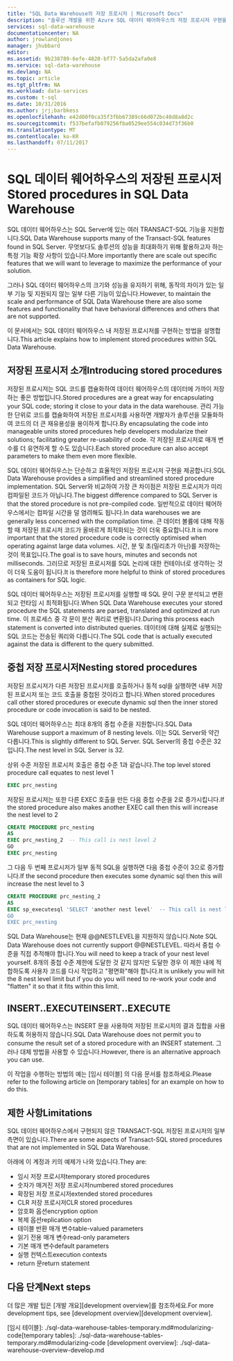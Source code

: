 ```yaml
---
title: "SQL Data Warehouse의 저장 프로시저 | Microsoft Docs"
description: "솔루션 개발을 위한 Azure SQL 데이터 웨어하우스의 저장 프로시저 구현을 위한 팁"
services: sql-data-warehouse
documentationcenter: NA
author: jrowlandjones
manager: jhubbard
editor: 
ms.assetid: 9b238789-6efe-4820-bf77-5a5da2afa0e8
ms.service: sql-data-warehouse
ms.devlang: NA
ms.topic: article
ms.tgt_pltfrm: NA
ms.workload: data-services
ms.custom: t-sql
ms.date: 10/31/2016
ms.author: jrj;barbkess
ms.openlocfilehash: e42d80f0ca35f3fbb67389c66d072bc40d8a8d2c
ms.sourcegitcommit: f537befafb079256fba0529ee554c034d73f36b0
ms.translationtype: MT
ms.contentlocale: ko-KR
ms.lasthandoff: 07/11/2017
---
```

# <a name="stored-procedures-in-sql-data-warehouse"></a><span data-ttu-id="27007-103">SQL 데이터 웨어하우스의 저장된 프로시저</span><span class="sxs-lookup"><span data-stu-id="27007-103">Stored procedures in SQL Data Warehouse</span></span>
<span data-ttu-id="27007-104">SQL 데이터 웨어하우스는 SQL Server에 있는 여러 TRANSACT-SQL 기능을 지원합니다.</span><span class="sxs-lookup"><span data-stu-id="27007-104">SQL Data Warehouse supports many of the Transact-SQL features found in SQL Server.</span></span> <span data-ttu-id="27007-105">무엇보다도 솔루션의 성능을 최대화하기 위해 활용하고자 하는 특정 기능 확장 사항이 있습니다.</span><span class="sxs-lookup"><span data-stu-id="27007-105">More importantly there are scale out specific features that we will want to leverage to maximize the performance of your solution.</span></span>

<span data-ttu-id="27007-106">그러나 SQL 데이터 웨어하우스의 크기와 성능을 유지하기 위해, 동작의 차이가 있는 일부 기능 및 지원되지 않는 일부 다른 기능이 있습니다.</span><span class="sxs-lookup"><span data-stu-id="27007-106">However, to maintain the scale and performance of SQL Data Warehouse there are also some features and functionality that have behavioral differences and others that are not supported.</span></span>

<span data-ttu-id="27007-107">이 문서에서는 SQL 데이터 웨어하우스 내 저장된 프로시저를 구현하는 방법을 설명합니다.</span><span class="sxs-lookup"><span data-stu-id="27007-107">This article explains how to implement stored procedures within SQL Data Warehouse.</span></span>

## <a name="introducing-stored-procedures"></a><span data-ttu-id="27007-108">저장된 프로시저 소개</span><span class="sxs-lookup"><span data-stu-id="27007-108">Introducing stored procedures</span></span>
<span data-ttu-id="27007-109">저장된 프로시저는 SQL 코드를 캡슐화하여 데이터 웨어하우스의 데이터에 가까이 저장하는 좋은 방법입니다.</span><span class="sxs-lookup"><span data-stu-id="27007-109">Stored procedures are a great way for encapsulating your SQL code; storing it close to your data in the data warehouse.</span></span> <span data-ttu-id="27007-110">관리 가능한 단위로 코드를 캡슐화하여 저장된 프로시저를 사용하면 개발자가 솔루션을 모듈화하여 코드의 더 큰 재유용성을 용이하게 합니다.</span><span class="sxs-lookup"><span data-stu-id="27007-110">By encapsulating the code into manageable units stored procedures help developers modularize their solutions; facilitating greater re-usability of code.</span></span> <span data-ttu-id="27007-111">각 저장된 프로시저로 매개 변수를 더 유연하게 할 수도 있습니다.</span><span class="sxs-lookup"><span data-stu-id="27007-111">Each stored procedure can also accept parameters to make them even more flexible.</span></span>

<span data-ttu-id="27007-112">SQL 데이터 웨어하우스는 단순하고 효율적인 저장된 프로시저 구현을 제공합니다.</span><span class="sxs-lookup"><span data-stu-id="27007-112">SQL Data Warehouse provides a simplified and streamlined stored procedure implementation.</span></span> <span data-ttu-id="27007-113">SQL Server와 비교하여 가장 큰 차이점은 저장된 프로시저가 미리 컴파일된 코드가 아닙니다.</span><span class="sxs-lookup"><span data-stu-id="27007-113">The biggest difference compared to SQL Server is that the stored procedure is not pre-compiled code.</span></span> <span data-ttu-id="27007-114">일반적으로 데이터 웨어하우스에서는 컴파일 시간을 덜 염려해도 됩니다.</span><span class="sxs-lookup"><span data-stu-id="27007-114">In data warehouses we are generally less concerned with the compilation time.</span></span> <span data-ttu-id="27007-115">큰 데이터 볼륨에 대해 작동할 때 저장된 프로시저 코드가 올바르게 최적화되는 것이 더욱 중요합니다.</span><span class="sxs-lookup"><span data-stu-id="27007-115">It is more important that the stored procedure code is correctly optimised when operating against large data volumes.</span></span> <span data-ttu-id="27007-116">시간, 분 및 초(밀리초가 아닌)를 저장하는 것이 목표입니다.</span><span class="sxs-lookup"><span data-stu-id="27007-116">The goal is to save hours, minutes and seconds not milliseconds.</span></span> <span data-ttu-id="27007-117">그러므로 저장된 프로시저를 SQL 논리에 대한 컨테이너로 생각하는 것이 더욱 도움이 됩니다.</span><span class="sxs-lookup"><span data-stu-id="27007-117">It is therefore more helpful to think of stored procedures as containers for SQL logic.</span></span>     

<span data-ttu-id="27007-118">SQL 데이터 웨어하우스는 저장된 프로시저를 실행할 때 SQL 문이 구문 분석되고 변환되고 런타임 시 최적화됩니다.</span><span class="sxs-lookup"><span data-stu-id="27007-118">When SQL Data Warehouse executes your stored procedure the SQL statements are parsed, translated and optimized at run time.</span></span> <span data-ttu-id="27007-119">이 프로세스 중 각 문이 분산 쿼리로 변환됩니다.</span><span class="sxs-lookup"><span data-stu-id="27007-119">During this process each statement is converted into distributed queries.</span></span> <span data-ttu-id="27007-120">데이터에 대해 실제로 실행되는 SQL 코드는 전송된 쿼리와 다릅니다.</span><span class="sxs-lookup"><span data-stu-id="27007-120">The SQL code that is actually executed against the data is different to the query submitted.</span></span>

## <a name="nesting-stored-procedures"></a><span data-ttu-id="27007-121">중첩 저장 프로시저</span><span class="sxs-lookup"><span data-stu-id="27007-121">Nesting stored procedures</span></span>
<span data-ttu-id="27007-122">저장된 프로시저가 다른 저장된 프로시저를 호출하거나 동적 sql을 실행하면 내부 저장된 프로시저 또는 코드 호출을 중첩된 것이라고 합니다.</span><span class="sxs-lookup"><span data-stu-id="27007-122">When stored procedures call other stored procedures or execute dynamic sql then the inner stored procedure or code invocation is said to be nested.</span></span>

<span data-ttu-id="27007-123">SQL 데이터 웨어하우스는 최대 8개의 중첩 수준을 지원합니다.</span><span class="sxs-lookup"><span data-stu-id="27007-123">SQL Data Warehouse support a maximum of 8 nesting levels.</span></span> <span data-ttu-id="27007-124">이는 SQL Server와 약간 다릅니다.</span><span class="sxs-lookup"><span data-stu-id="27007-124">This is slightly different to SQL Server.</span></span> <span data-ttu-id="27007-125">SQL Server의 중첩 수준은 32입니다.</span><span class="sxs-lookup"><span data-stu-id="27007-125">The nest level in SQL Server is 32.</span></span>

<span data-ttu-id="27007-126">상위 수준 저장된 프로시저 호출은 중첩 수준 1과 같습니다.</span><span class="sxs-lookup"><span data-stu-id="27007-126">The top level stored procedure call equates to nest level 1</span></span>

```sql
EXEC prc_nesting
```
<span data-ttu-id="27007-127">저장된 프로시저는 또한 다른 EXEC 호출을 만든 다음 중첩 수준을 2로 증가시킵니다.</span><span class="sxs-lookup"><span data-stu-id="27007-127">If the stored procedure also makes another EXEC call then this will increase the nest level to 2</span></span>

```sql
CREATE PROCEDURE prc_nesting
AS
EXEC prc_nesting_2  -- This call is nest level 2
GO
EXEC prc_nesting
```
<span data-ttu-id="27007-128">그 다음 두 번째 프로시저가 일부 동적 SQL을 실행하면 다음 중첩 수준이 3으로 증가합니다.</span><span class="sxs-lookup"><span data-stu-id="27007-128">If the second procedure then executes some dynamic sql then this will increase the nest level to 3</span></span>

```sql
CREATE PROCEDURE prc_nesting_2
AS
EXEC sp_executesql 'SELECT 'another nest level'  -- This call is nest level 2
GO
EXEC prc_nesting
```

<span data-ttu-id="27007-129">SQL Data Warehouse는 현재 @@NESTLEVEL을 지원하지 않습니다.</span><span class="sxs-lookup"><span data-stu-id="27007-129">Note SQL Data Warehouse does not currently support @@NESTLEVEL.</span></span> <span data-ttu-id="27007-130">따라서 중첩 수준을 직접 추적해야 합니다.</span><span class="sxs-lookup"><span data-stu-id="27007-130">You will need to keep a track of your nest level yourself.</span></span> <span data-ttu-id="27007-131">8개의 중첩 수준 제한에 도달한 것 같지 않지만 도달한 경우 이 제한 내에 적합하도록 사용자 코드를 다시 작업하고 "평면화"해야 합니다.</span><span class="sxs-lookup"><span data-stu-id="27007-131">It is unlikely you will hit the 8 nest level limit but if you do you will need to re-work your code and "flatten" it so that it fits within this limit.</span></span>

## <a name="insertexecute"></a><span data-ttu-id="27007-132">INSERT..EXECUTE</span><span class="sxs-lookup"><span data-stu-id="27007-132">INSERT..EXECUTE</span></span>
<span data-ttu-id="27007-133">SQL 데이터 웨어하우스는 INSERT 문을 사용하여 저장된 프로시저의 결과 집합을 사용하도록 허용하지 않습니다.</span><span class="sxs-lookup"><span data-stu-id="27007-133">SQL Data Warehouse does not permit you to consume the result set of a stored procedure with an INSERT statement.</span></span> <span data-ttu-id="27007-134">그러나 대체 방법을 사용할 수 있습니다.</span><span class="sxs-lookup"><span data-stu-id="27007-134">However, there is an alternative approach you can use.</span></span>

<span data-ttu-id="27007-135">이 작업을 수행하는 방법의 예는 [임시 테이블] 의 다음 문서를 참조하세요.</span><span class="sxs-lookup"><span data-stu-id="27007-135">Please refer to the following article on [temporary tables] for an example on how to do this.</span></span>

## <a name="limitations"></a><span data-ttu-id="27007-136">제한 사항</span><span class="sxs-lookup"><span data-stu-id="27007-136">Limitations</span></span>
<span data-ttu-id="27007-137">SQL 데이터 웨어하우스에서 구현되지 않은 TRANSACT-SQL 저장된 프로시저의 일부 측면이 있습니다.</span><span class="sxs-lookup"><span data-stu-id="27007-137">There are some aspects of Transact-SQL stored procedures that are not implemented in SQL Data Warehouse.</span></span>

<span data-ttu-id="27007-138">아래에 이 계정과 키의 예제가 나와 있습니다.</span><span class="sxs-lookup"><span data-stu-id="27007-138">They are:</span></span>

* <span data-ttu-id="27007-139">임시 저장 프로시저</span><span class="sxs-lookup"><span data-stu-id="27007-139">temporary stored procedures</span></span>
* <span data-ttu-id="27007-140">숫자가 매겨진 저장 프로시저</span><span class="sxs-lookup"><span data-stu-id="27007-140">numbered stored procedures</span></span>
* <span data-ttu-id="27007-141">확장된 저장 프로시저</span><span class="sxs-lookup"><span data-stu-id="27007-141">extended stored procedures</span></span>
* <span data-ttu-id="27007-142">CLR 저장 프로시저</span><span class="sxs-lookup"><span data-stu-id="27007-142">CLR stored procedures</span></span>
* <span data-ttu-id="27007-143">암호화 옵션</span><span class="sxs-lookup"><span data-stu-id="27007-143">encryption option</span></span>
* <span data-ttu-id="27007-144">복제 옵션</span><span class="sxs-lookup"><span data-stu-id="27007-144">replication option</span></span>
* <span data-ttu-id="27007-145">테이블 반환 매개 변수</span><span class="sxs-lookup"><span data-stu-id="27007-145">table-valued parameters</span></span>
* <span data-ttu-id="27007-146">읽기 전용 매개 변수</span><span class="sxs-lookup"><span data-stu-id="27007-146">read-only parameters</span></span>
* <span data-ttu-id="27007-147">기본 매개 변수</span><span class="sxs-lookup"><span data-stu-id="27007-147">default parameters</span></span>
* <span data-ttu-id="27007-148">실행 컨텍스트</span><span class="sxs-lookup"><span data-stu-id="27007-148">execution contexts</span></span>
* <span data-ttu-id="27007-149">return 문</span><span class="sxs-lookup"><span data-stu-id="27007-149">return statement</span></span>

## <a name="next-steps"></a><span data-ttu-id="27007-150">다음 단계</span><span class="sxs-lookup"><span data-stu-id="27007-150">Next steps</span></span>
<span data-ttu-id="27007-151">더 많은 개발 팁은 [개발 개요][development overview]를 참조하세요.</span><span class="sxs-lookup"><span data-stu-id="27007-151">For more development tips, see [development overview][development overview].</span></span>

<!--Image references-->

<!--Article references-->
<span data-ttu-id="27007-152">[임시 테이블]: ./sql-data-warehouse-tables-temporary.md#modularizing-code</span><span class="sxs-lookup"><span data-stu-id="27007-152">[temporary tables]: ./sql-data-warehouse-tables-temporary.md#modularizing-code</span></span>
[development overview]: ./sql-data-warehouse-overview-develop.md

<!--MSDN references-->
[nest level]: https://msdn.microsoft.com/library/ms187371.aspx

<!--Other Web references-->
